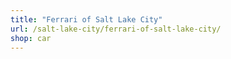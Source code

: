 ```yaml
---
title: "Ferrari of Salt Lake City"
url: /salt-lake-city/ferrari-of-salt-lake-city/
shop: car
---
```

